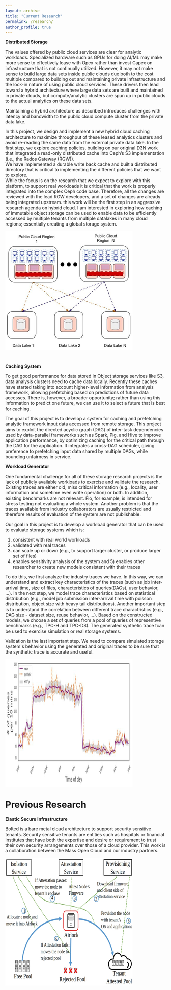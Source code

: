 ```yaml
---
layout: archive
title: "Current Research"
permalink: /research/
author_profile: true
---
```


**Distributed Storage**

The values offered by public cloud services are clear for analytic workloads. Specialized hardware such as GPUs for doing AI/ML may make more sense to effectively lease with Opex rather than invest Capex on infrastructure that is not continually utilized. However, it may not make sense to build large data sets inside public clouds due both to the cost multiple compared to building out and maintaining private infrastructure and the lock-in nature of using public cloud services. These drivers then lead toward a hybrid architecture where large data sets are built and maintained in private clouds, but compute/analytic clusters are spun up in public clouds to the actual analytics on these data sets.

Maintaining a hybrid architecture as described introduces challenges with latency and bandwidth to the public cloud compute cluster from the private data lake. 

In this project, we design and implement a new hybrid cloud caching architecture to maximize throughput of these leased analytics clusters and avoid re-reading the same data from the external private data lake. 
In the first step, we explore caching policies, building on our original D3N work that integrated a read-only distributed cache into Ceph’s S3 implementation (i.e., the Rados Gateway (RGW)).  
We have implemented a durable write back cache and built a distributed directory that is critical to implementing the different policies that we want to explore.  
While the focus is on the research that we expect to explore with this platform, to support real workloads it is critical that the work is properly integrated into the complex Ceph code base. Therefore, all the changes are reviewed with the lead RGW developers, and a set of changes are already being integrated upstream. 
this work will be the first step in an aggressive research agenda on hybrid cloud.  I am interested in exploring how caching of immutable object storage can be used to enable data to be efficiently accessed by multiple tenants from multiple datalakes in many cloud regions; essentially creating a global storage system. 


<div style="width: 400px; height: 400px; text-align:center;">
    <center><img src="/images/distributed_storage.jpg" width="100%" height="100%" class="aligncenter" align="middle">
    </center>
</div>

**Caching System**

To get good performance for data stored in Object storage services like S3, data analysis clusters need to cache data locally. Recently these caches have started taking into account higher-level information from analysis framework, allowing prefetching based on predictions of future data accesses. There is, however, a broader opportunity; rather than using this information to predict one future, we can use it to select a future that is best for caching.

The goal of this project is to develop a system for caching and prefetching analytic framework input data accessed from remote storage.
This project aims to exploit the directed acyclic graph (DAG) of inter-task dependencies used by data-parallel frameworks such as Spark, Pig, and Hive to improve application performance, by optimizing caching for the critical path through the DAG for the application.
It integrates a cross-DAG scheduler, giving preference to prefetching input data shared by multiple DAGs, while bounding unfairness in  service. 


**Workload Generator**


One fundamental challenge for all of these storage research projects is the lack of publicly available workloads to exercise and validate the research.  
Existing traces are either old, miss critical information (e.g., locality, user information and sometime even write operation) or both. 
In addition, existing benchmarks are not relevant. Fio, for example, is intended for stress testing not evaluating a whole system.
Another problem is that the traces available from industry collaborators are usually restricted and therefore results of evaluation of the system are not publishable.

Our goal in this project is to develop a workload generator that can be used to evaluate storage systems  which is:
1) consistent with real world workloads
2) validated with real traces
3) can scale up or down (e.g., to support larger cluster, or produce larger set of files)
4) enables sensitivity analysis of the system
and 5) enables other researcher to create new models consistent with their traces

To do this, we first analyze the industry traces we have. 
In this way, we can understand and extract key characteristics of the traces (such as job inter-arrival time, size of files, characteristics of queries(DAGs), user behavior, ...).
In the next step, we model trace characteristics based on statistical distribution (e.g., model job submission inter-arrival time with poisson distribution, object size with heavy tail distributions). 
Another important step is to understand the correlation between different trace charactristics (e.g., DAG size - dataset size, reuse behavior, ...).
Based on the constructed models, we choose a set of queries from a pool of queries of representive benchmarks (e.g., TPC-H and TPC-DS).
The generated synthetic trace tcan be used to exercise simulation or real storage systems.

Validation is the last important step. We need to compare simulated storage system's behavior using the generated and original traces to be sure that the synthetic trace is accurate and useful.

<div style="width: 400px; height: 400px;">
    <img src="/images/workload_generator.jpg" width="100%" height="100%" class="center">
</div>

Previous Research
======
**Elastic Secure Infrastructure**

Bolted is a bare metal cloud architecture to support security sensitive tenants. Security sensitive tenants are entities such as hospitals or financial institutes that have both the expertise and desire or requirement to trust their own security arrangements over those of a cloud provider. This work is a collaboration between the Mass Open Cloud and our industry partners.

<div style="width: 400px; height: 400px;">
    <img src="/images/bolted.jpg" width="100%" height="100%" class="center">
</div>

